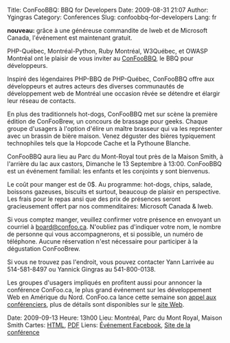 Title: ConFooBBQ: BBQ for Developers
Date: 2009-08-31 21:07
Author: Ygingras
Category: Conferences
Slug: confoobbq-for-developers
Lang: fr

**nouveau:** grâce à une généreuse commandite de Iweb et de Microsoft
Canada, l'événement est maintenant gratuit.

PHP-Québec, Montréal-Python, Ruby Montréal, W3Québec, et OWASP Montréal
ont le plaisir de vous inviter au [ConFooBBQ][], le BBQ pour
développeurs.

Inspiré des légendaires PHP-BBQ de PHP-Québec, ConFooBBQ offre aux
développeurs et autres acteurs des diverses communautés de développement
web de Montréal une occasion rêvée se détendre et élargir leur réseau de
contacts.

En plus des traditionnels hot-dogs, ConFooBBQ met sur scène la première
édition de ConFooBrew, un concours de brassage pour geeks. Chaque groupe
d'usagers à l'option d'élire un maître brasseur qui va les représenter
avec un brassin de bière maison. Venez déguster des bières typiquement
technophiles tels que la Hopcode Cache et la Pythoune Blanche.

ConFooBBQ aura lieu au Parc du Mont-Royal tout près de la Maison Smith,
à l'arrière du lac aux castors, Dimanche le 13 Septembre à 13:00.
ConFooBBQ est un événement familial: les enfants et les conjoints y sont
bienvenus.

Le coût pour manger est de 0\$. Au programme: hot-dogs, chips, salade,
boissons gazeuses, biscuits et surtout, beaucoup de plaisir en
perspective. Les frais pour le repas ansi que des prix de présences
seront gracieusement offert par nos commenditaires: Microsoft Canada &
Iweb.

Si vous comptez manger, veuillez confirmer votre présence en envoyant un
courriel à board@confoo.ca. N'oubliez pas d'indiquer votre nom, le
nombre de personne qui vous accompagnerons, et si possible, un numéro de
téléphone. Aucune réservation n'est nécessaire pour participer à la
dégustation ConFooBrew.

Si vous ne trouvez pas l'endroit, vous pouvez contacter Yann Larrivée au
514-581-8497 ou Yannick Gingras au 541-800-0138.

Les groupes d'usagers impliqués en profitent aussi pour annoncer la
conférence ConFoo.ca, le plus grand événement sur les développement Web
en Amérique du Nord. ConFoo.ca lance cette semaine son [appel aux
conférenciers][], plus de détails sont disponibles sur le [site
Web][appel aux conférenciers].

Date: 2009-09-13 Heure: 13h00 Lieu: Montréal, Parc du Mont Royal, Maison
Smith Cartes: [HTML][], [PDF][] Liens: [Événement Facebook][ConFooBBQ],
[Site de la conférence][]

<!--:-->

  [ConFooBBQ]: http://www.facebook.com/event.php?eid=154314716205&ref=nf
  [appel aux conférenciers]: http://confoo.ca/fr/cfp
  [HTML]: http://www.lemontroyal.qc.ca/carte/2.html
  [PDF]: http://www.lemontroyal.qc.ca/pdf/carte-f.pdf
  [Site de la conférence]: http://confoo.ca
